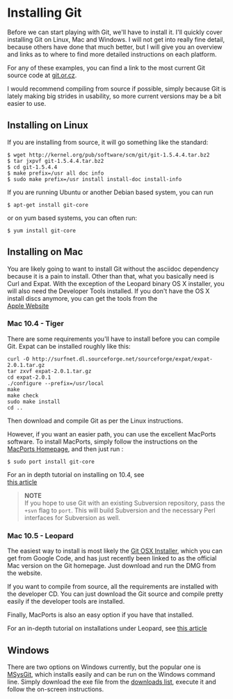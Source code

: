 <!--
SPDX-FileCopyrightText: 2008 Geoffrey Grosenbach <boss@topfunky.com>
SPDX-FileCopyrightText: 2008 Scott Chacon <schacon@gmail.com>
SPDX-FileCopyrightText: 2013 Doğan Aydın <dogan1aydin@gmail.com>

SPDX-License-Identifier: CC-BY-SA-3.0
-->

# Installing Git

Before we can start playing with Git, we'll have to install it. I'll quickly cover installing Git on Linux, Mac and Windows. I will not get into really fine detail, because others have done that much better, but I will give you an overview and links as to where to find more detailed instructions on each platform.

For any of these examples, you can find a link to the most current Git source code at [git.or.cz](http://git.or.cz/).

I would recommend compiling from source if possible, simply because Git is lately making big strides in usability, so more current versions may be a bit easier to use.

## Installing on Linux

If you are installing from source, it will go something like the standard:

```shell
$ wget http://kernel.org/pub/software/scm/git/git-1.5.4.4.tar.bz2
$ tar jxpvf git-1.5.4.4.tar.bz2
$ cd git-1.5.4.4
$ make prefix=/usr all doc info
$ sudo make prefix=/usr install install-doc install-info
```

If you are running Ubuntu or another Debian based system, you can run

```shell
$ apt-get install git-core
```

or on yum based systems, you can often run:

```shell
$ yum install git-core
```

## Installing on Mac

You are likely going to want to install Git without the asciidoc dependency because it is a pain to install. Other than that, what you basically need is Curl and Expat. With the exception of the Leopard binary OS X installer, you will also need the Developer Tools installed. If you don't have the OS X install discs anymore, you can get the tools from the\
[Apple Website](http://developer.apple.com/tools/)

### Mac 10.4 - Tiger

There are some requirements you'll have to install before you can compile Git. Expat can be installed roughly like this:

```shell
curl -O http://surfnet.dl.sourceforge.net/sourceforge/expat/expat-2.0.1.tar.gz
tar zxvf expat-2.0.1.tar.gz
cd expat-2.0.1
./configure --prefix=/usr/local
make
make check
sudo make install
cd ..
```

Then download and compile Git as per the Linux instructions.

However, if you want an easier path, you can use the excellent MacPorts software. To install MacPorts, simply follow the instructions on the\
[MacPorts Homepage](http://www.macports.org/), and then just run :

```shell
$ sudo port install git-core
```

For an in depth tutorial on installing on 10.4, see\
[this article](http://blog.kineticweb.com/articles/2007/08/26/compiling-git-for-mac-os-x-10-4-10-intel)

> **NOTE** \
If you hope to use Git with an existing Subversion repository, pass the `+svn` flag to `port`. This will build Subversion and the necessary Perl interfaces for Subversion as well.

### Mac 10.5 - Leopard

The easiest way to install is most likely the [Git OSX Installer](http://code.google.com/p/git-osx-installer/), which you can get from Google Code, and has just recently been linked to as the official Mac version on the Git homepage. Just download and run the DMG from the website.

If you want to compile from source, all the requirements are installed with the developer CD. You can just download the Git source and compile pretty easily if the developer tools are installed.

Finally, MacPorts is also an easy option if you have that installed.

For an in-depth tutorial on installations under Leopard, see [this article](http://blog.kineticweb.com/articles/2007/10/30/compiling-git-for-mac-os-x-leopard-10-5)

## Windows

There are two options on Windows currently, but the popular one is [MSysGit](http://code.google.com/p/msysgit/), which installs easily and can be run on the Windows command line. Simply download the exe file from the [downloads list](http://code.google.com/p/msysgit/downloads/list), execute it and follow the on-screen instructions.
